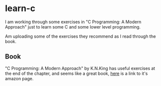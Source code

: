 # learn-c

I am working through some exercises in "C Programming: A Modern Approach" just to learn some C and some lower level programming. 

Am uploading some of the exercises they recommend as I read through the book.

## Book

"C Programming: A Modern Approach" by K.N.King has useful exercises at the end of the chapter, and seems like a great book, [here](https://www.amazon.co.uk/C-Programming-Modern-Approach-King/dp/0393979504)
 is a link to it's amazon page.
